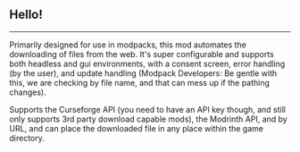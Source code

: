 ## Hello!

---

Primarily designed for use in modpacks, this mod automates the downloading of files from the web. It's super configurable and supports both headless and gui environments, with a consent screen, error handling (by the user), and update handling (Modpack Developers: Be gentle with this, we are checking by file name, and that can mess up if the pathing changes).

Supports the Curseforge API (you need to have an API key though, and still only supports 3rd party download capable mods), the Modrinth API, and by URL, and can place the downloaded file in any place within the game directory.

